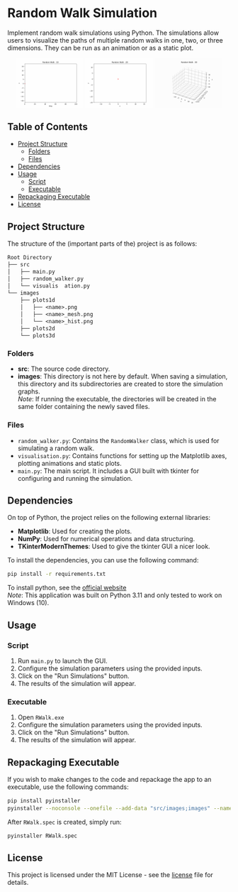# Random Walk Simulation

Implement random walk simulations using Python. The simulations allow 
users to visualize the paths of multiple random walks in one, two, or 
three dimensions. They can be run as an animation or as a static plot.

<div align=center style="display: flex; justify-content: center; gap: 1%;">
  <img src="readme_gifs/readme_1d.gif" alt="Random Walk 1D GIF" width="30%">
  <img src="readme_gifs/readme_2d.gif" alt="Random Walk 2D GIF" width="30%">
  <img src="readme_gifs/readme_3d.gif" alt="Random Walk 3D GIF" width="30%">
</div>

## Table of Contents
- [Project Structure](#project-structure)
  - [Folders](#folders)
  - [Files](#files)
- [Dependencies](#dependencies)
- [Usage](#usage)
  - [Script](#script)
  - [Executable](#executable)
- [Repackaging Executable](#repackaging-executable)
- [License](#license)

## Project Structure

The structure of the (important parts of the) project is as follows:
```
Root Directory
├── src
│   ├── main.py
│   ├── random_walker.py
│   └── visualis  ation.py
└── images
    ├── plots1d
    │   ├── <name>.png
    │   ├── <name>_mesh.png
    │   └── <name>_hist.png
    ├── plots2d
    └── plots3d
```

### Folders
- **src**: The source code directory.
- **images**: This directory is not here by default. When saving a 
simulation, this directory and its subdirectories are created to store 
the simulation graphs.
<br> _Note_: If running the executable, the directories will be created 
in the same folder containing the newly saved files.

### Files
- `random_walker.py`: Contains the `RandomWalker` class, which is used for simulating a random walk.
- `visualisation.py`: Contains functions for setting up the Matplotlib axes, plotting animations and static plots.
- `main.py`: The main script. It includes a GUI built with tkinter for configuring and running the simulation.

## Dependencies

On top of Python, the project relies on the following external libraries:

- **Matplotlib**: Used for creating the plots.
- **NumPy**: Used for numerical operations and data structuring.
- **TKinterModernThemes**: Used to give the tkinter GUI a nicer look.

To install the dependencies, you can use the following command:

```bash
pip install -r requirements.txt
```

To install python, see the [official website](https://www.python.org/downloads/)
<br> _Note_: This application was built on Python 3.11 and only tested to work on Windows (10).


## Usage
### Script
1. Run `main.py` to launch the GUI.
2. Configure the simulation parameters using the provided inputs.
3. Click on the "Run Simulations" button.
4. The results of the simulation will appear.

### Executable
1. Open `RWalk.exe`
2. Configure the simulation parameters using the provided inputs.
3. Click on the "Run Simulations" button.
4. The results of the simulation will appear.

## Repackaging Executable
If you wish to make changes to the code and repackage the app to an executable, use the following commands:
```bash
pip install pyinstaller
pyinstaller --noconsole --onefile --add-data "src/images;images" --name RWalk --collect-data TKinterModernThemes --collect-data PIL src/main.py
```

After `RWalk.spec` is created, simply run:
```bash
pyinstaller RWalk.spec
```

## License

This project is licensed under the MIT License - see the [license](LICENSE.md) file for details.
